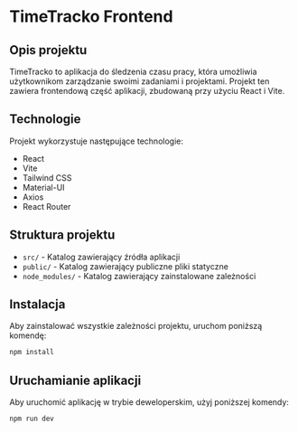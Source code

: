# TimeTracko Frontend

## Opis projektu

TimeTracko to aplikacja do śledzenia czasu pracy, która umożliwia użytkownikom zarządzanie swoimi zadaniami i projektami. Projekt ten zawiera frontendową część aplikacji, zbudowaną przy użyciu React i Vite.

## Technologie

Projekt wykorzystuje następujące technologie:

- React
- Vite
- Tailwind CSS
- Material-UI
- Axios
- React Router

## Struktura projektu

- `src/` - Katalog zawierający źródła aplikacji
- `public/` - Katalog zawierający publiczne pliki statyczne
- `node_modules/` - Katalog zawierający zainstalowane zależności

## Instalacja

Aby zainstalować wszystkie zależności projektu, uruchom poniższą komendę:

```sh
npm install

```


## Uruchamianie aplikacji
Aby uruchomić aplikację w trybie deweloperskim, użyj poniższej komendy:

```sh
npm run dev
```
